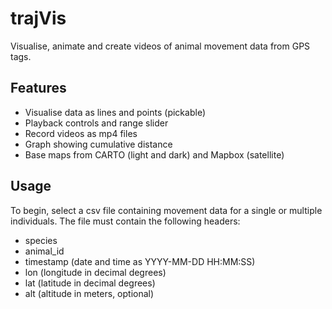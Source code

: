 # trajVis
Visualise, animate and create videos of animal movement data from GPS tags.

## Features
- Visualise data as lines and points (pickable)
- Playback controls and range slider
- Record videos as mp4 files
- Graph showing cumulative distance
- Base maps from CARTO (light and dark) and Mapbox (satellite)

## Usage
To begin, select a csv file containing movement data for a single or multiple individuals. The file must contain the following headers:
- species
- animal_id
- timestamp (date and time as YYYY-MM-DD HH:MM:SS)
- lon (longitude in decimal degrees)
- lat (latitude in decimal degrees)
- alt (altitude in meters, optional)
